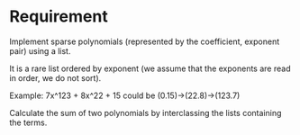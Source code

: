 # Requirement

Implement sparse polynomials (represented by the coefficient, exponent pair) using a list.

It is a rare list ordered by exponent (we assume that the exponents are read in order, we do not sort).

Example: 7x^123 + 8x^22 + 15 could be (0.15)->(22.8)->(123.7)

Calculate the sum of two polynomials by interclassing the lists containing the terms.
